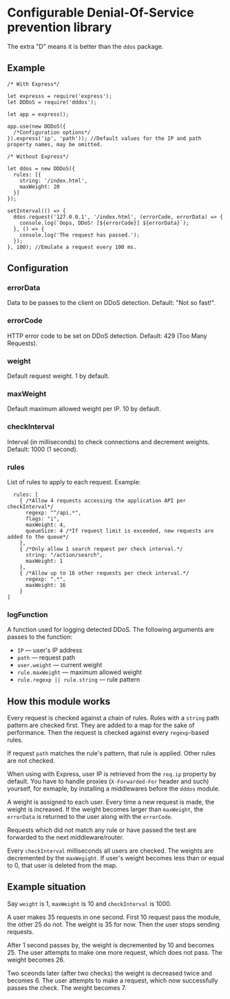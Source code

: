# Configurable Denial-Of-Service prevention library

The extra "D" means it is better than the `ddos` package.

## Example

```
/* With Express*/

let expresss = require('express');
let DDDoS = require('dddos');

let app = express();

app.use(new DDDoS({
  /*Configuration options*/
}).express('ip', 'path')); //Default values for the IP and path property names, may be omitted.

/* Without Express*/

let ddos = new DDDoS({
  rules: [{
    string: '/index.html',
    maxWeight: 20
  }]
});

setInterval(() => {
  ddos.request('127.0.0.1', '/index.html', (errorCode, errorData) => {
    console.log(`Oops, DDoS! [${errorCode}] ${errorData}`);
  }, () => {
    console.log('The request has passed.');
  });
}, 100); //Emulate a request every 100 ms.
```

## Configuration

### errorData

Data to be passes to the client on DDoS detection. Default: "Not so fast!".

### errorCode

HTTP error code to be set on DDoS detection. Default: 429 (Too Many Requests).

### weight

Default request weight. 1 by default.

### maxWeight

Default maximum allowed weight per IP. 10 by default.

### checkInterval

Interval (in milliseconds) to check connections and decrement weights. Default: 1000 (1 second).

### rules

List of rules to apply to each request. Example:

```
  rules: [
    { /*Allow 4 requests accessing the application API per checkInterval*/
      regexp: "^/api.*",
      flags: "i",
      maxWeight: 4,
      queueSize: 4 /*If request limit is exceeded, new requests are added to the queue*/
    },
    { /*Only allow 1 search request per check interval.*/
      string: "/action/search",
      maxWeight: 1
    },
    { /*Allow up to 16 other requests per check interval.*/
      regexp: ".*",
      maxWeight: 16
    }
]
```

### logFunction

A function used for logging detected DDoS. The following arguments are passes to the function:

* ```IP``` — user's IP address
* ```path``` — request path
* ```user.weight``` — current weight
* ```rule.maxWeight``` — maximum allowed weight
* ```rule.regexp || rule.string``` — rule pattern

## How this module works

Every request is checked against a chain of rules. Rules with a `string` path pattern are checked first. They are added to a map for the sake of performance. Then the request is checked against every `regexp`-based rules.

If request `path` matches the rule's pattern, that rule is applied. Other rules are not checked.

When using with Express, user IP is retrieved from the `req.ip` property by default. You have to handle proxies (`X-Forwarded-For` header and such) yourself, for exmaple, by installing a middlewares before the `dddos` module.

A weight is assigned to each user. Every time a new request is made, the weight is increased. If the weight becomes larger than `maxWeight`, the `errorData` is returned to the user along with the `errorCode`.

Requests which did not match any rule or have passed the test are forwarded to the next middleware/router.

Every `checkInterval` milliseconds all users are checked. The weights are decremented by the `maxWegight`. If user's weight becomes less than or equal to 0, that user is deleted from the map.

## Example situation

Say `weight` is 1, `maxWeight` is 10 and `checkInterval` is 1000.

A user makes 35 requests in one second. First 10 request pass the module, the other 25 do not. The weight is 35 for now. Then the user stops sending requests.

After 1 second passes by, the weight is decremented by 10 and becomes 25. The user attempts to make one more request, which does not pass. The weight becomes 26.

Two sceonds later (after two checks) the weight is decreased twice and becomes 6. The user attempts to make a request, which now successfully passes the check. The weight becomes 7.
